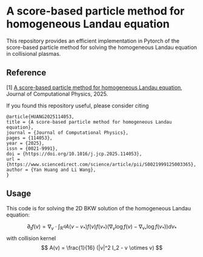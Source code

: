 # A score-based particle method for homogeneous Landau equation

This repository provides an efficient implementation in Pytorch of the score-based particle method for solving the homogeneous Landau equation in collisional plasmas.

## Reference
[1] [A score-based particle method for homogeneous Landau equation](https://doi.org/10.1016/j.jcp.2025.114053), Journal of Computational Physics, 2025. 

If you found this repository useful, please consider citing

```
@article{HUANG2025114053,
title = {A score-based particle method for homogeneous Landau equation},
journal = {Journal of Computational Physics},
pages = {114053},
year = {2025},
issn = {0021-9991},
doi = {https://doi.org/10.1016/j.jcp.2025.114053},
url = {https://www.sciencedirect.com/science/article/pii/S0021999125003365},
author = {Yan Huang and Li Wang},
}
```

## Usage
This code is for solving the 2D BKW solution of the homogeneous Landau equation:

$$
\partial_t f(v) = \nabla_v \cdot \int_{\mathbb{R}^d} A(v-v_* ) f(v) f(v_* ) (\nabla_v \log f(v) - \nabla_{v_* } \log f(v_* ) ) dv_*
$$
with collision kernel
$$
A(v) = \frac{1}{16} (|v|^2 I_2 - v \otimes v)
$$
